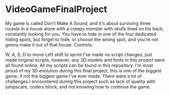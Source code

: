 # VideoGameFinalProject
My game is called Don't Make A Sound, and it's about surviving three rounds in a house alone with a creepy monster with skulls lined on his back, constantly looking for you. You have to hide in one of the four dedicated hiding spots, but forget to hide, or choose the wrong spot, and you're not gonna make it out of that house.
Controls:

W, A, S, D to move
Left shift to sprint
I've made no script changes, just made original scripts, however, any 3D models and fonts in this project were all found online. All my scripts can be found in this repository.
I'm most proud of my 3D evolution during this final project, this is one of the biggest game, if not the biggest game I've ever made.
There were a lot of challenges I encountered during this project such as lack of quality with jumpscare, coders block, and not knowing how to continue the game.
